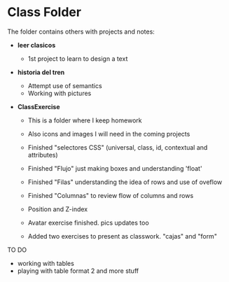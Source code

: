 # Class Folder

The folder contains others with projects and notes:

- **leer clasicos**
    - 1st project to learn to design a text

- **historia del tren**
    - Attempt use of semantics
    - Working with pictures

- **ClassExercise**
  - This is a folder where I keep homework 
  - Also icons and images I will need in the coming projects
  
  - Finished "selectores CSS" (universal, class, id, contextual and attributes)
  - Finished "Flujo" just making boxes and understanding 'float'
  - Finished "Filas" understanding the idea of rows and use of oveflow
  - Finished "Columnas" to review flow of columns and rows
  - Position and Z-index
  - Avatar exercise finished. pics updates too
  - Added two exercises to present as classwork. "cajas" and "form"
  
  
TO DO
- working with tables 
- playing with table format 2 and more stuff 

